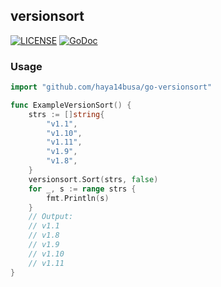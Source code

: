## versionsort

[![LICENSE](https://img.shields.io/badge/license-MIT-blue.svg)](LICENSE)
[![GoDoc](https://godoc.org/github.com/haya14busa/versionsort?status.svg)](https://godoc.org/github.com/haya14busa/versionsort)

### Usage

```go
import "github.com/haya14busa/go-versionsort"

func ExampleVersionSort() {
	strs := []string{
		"v1.1",
		"v1.10",
		"v1.11",
		"v1.9",
		"v1.8",
	}
	versionsort.Sort(strs, false)
	for _, s := range strs {
		fmt.Println(s)
	}
	// Output:
	// v1.1
	// v1.8
	// v1.9
	// v1.10
	// v1.11
}
```
